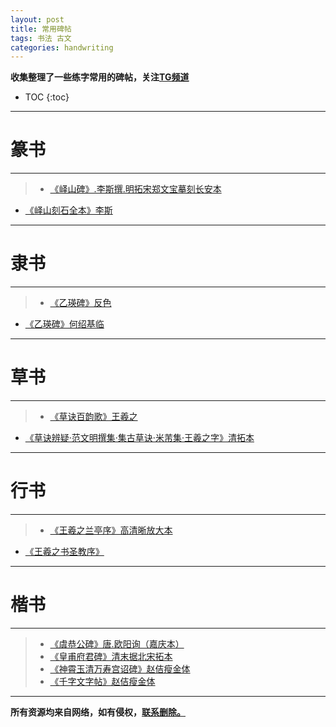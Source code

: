 ```yaml
---
layout: post
title: 常用碑帖
tags: 书法 古文
categories: handwriting
---
```


**收集整理了一些练字常用的碑帖，关注[TG频道](https://t.me/lianzipindao)**   

* TOC
{:toc}
---

#   篆书
---
>  * [《峄山碑》.李斯撰.明拓宋郑文宝摹刻长安本](https://github.com/ydzydzydz/handwriting/blob/master/zhuanshu/%E5%B3%84%E5%B1%B1%E7%A2%91.%E6%9D%8E%E6%96%AF%E6%92%B0.%E6%98%8E%E6%8B%93%E5%AE%8B%E9%83%91%E6%96%87%E5%AE%9D%E6%91%B9%E5%88%BB%E9%95%BF%E5%AE%89%E6%9C%AC.pdf)
  * [《峄山刻石全本》李斯](https://github.com/ydzydzydz/handwriting/blob/master/zhuanshu/%E6%9D%8E%E6%96%AF%E5%B3%84%E5%B1%B1%E5%88%BB%E7%9F%B3%E5%85%A8%E6%9C%AC.pdf)

---

#  隶书
---
>  * [《乙瑛碑》反色](https://github.com/ydzydzydz/handwriting/blob/master/lishu/%E4%B9%99%E7%91%9B%E7%A2%91%E5%8F%8D%E8%89%B2.pdf)
  * [《乙瑛碑》何绍基临](https://github.com/ydzydzydz/handwriting/blob/master/lishu/%E4%BD%95%E7%BB%8D%E5%9F%BA%E4%B8%B4%E3%80%8A%E4%B9%99%E7%91%9B%E7%A2%91%E3%80%8B.pdf)



---

# 草书
---
>  * [《草诀百韵歌》王羲之](https://github.com/ydzydzydz/handwriting/blob/master/caoshu/%E7%8E%8B%E7%BE%B2%E4%B9%8B%E4%B9%A6%E8%8D%89%E8%AF%80%E7%99%BE%E9%9F%B5%E6%AD%8C.pdf)
  * [《草诀辨疑·范文明撰集·集古草诀·米芾集·王羲之字》清拓本](https://github.com/ydzydzydz/handwriting/blob/master/caoshu/%E8%8D%89%E8%AF%80%E8%BE%A8%E7%96%91.%E8%8C%83%E6%96%87%E6%98%8E%E6%92%B0%E9%9B%86.%E9%9B%86%E5%8F%A4%E8%8D%89%E8%AF%80.%E7%B1%B3%E8%8A%BE%E9%9B%86.%E7%8E%8B%E7%BE%B2%E4%B9%8B%E5%AD%97.%E6%B8%85%E6%8B%93%E6%9C%AC.pdf)

---

#  行书
---
>  * [《王羲之兰亭序》高清晰放大本](https://github.com/ydzydzydz/handwriting/blob/master/xingshu/%E3%80%8A%E7%8E%8B%E7%BE%B2%E4%B9%8B%E5%85%B0%E4%BA%AD%E5%BA%8F%E3%80%8B%E9%AB%98%E6%B8%85%E6%99%B0%E6%94%BE%E5%A4%A7%E6%9C%AC.pdf)
  * [《王羲之书圣教序》](https://github.com/ydzydzydz/handwriting/blob/master/xingshu/%E7%8E%8B%E7%BE%B2%E4%B9%8B%E4%B9%A6%E5%9C%A3%E6%95%99%E5%BA%8F%20%EF%BC%88%E6%97%A0%E7%BC%BA%E5%AD%97%E6%94%BE%E5%A4%A7%E6%9C%AC%EF%BC%89.pdf)

---

#  楷书  
---
>  * [《虞恭公碑》唐.欧阳询（嘉庆本）](https://github.com/ydzydzydz/handwriting/blob/master/kaishu/%E5%94%90-%E6%AC%A7%E9%98%B3%E8%AF%A2%20%E8%99%9E%E6%81%AD%E5%85%AC%E7%A2%91%EF%BC%88%E5%98%89%E5%BA%86%E6%9C%AC%EF%BC%89.pdf)
>  * [《皇甫府君碑》清末据北宋拓本](https://github.com/ydzydzydz/handwriting/blob/master/kaishu/%E7%9A%87%E7%94%AB%E5%BA%9C%E5%90%9B%E7%A2%91%20%E6%B8%85%E6%9C%AB%E6%8D%AE%E5%8C%97%E5%AE%8B%E6%8B%93%E6%9C%AC%E7%BC%A9%E5%B0%8F%E7%BF%BB%E5%88%BB%E4%B9%8B%E7%9F%B3%E6%8B%93%E5%8D%B0%2C%20%E5%AD%97%E8%BF%B9%E5%AE%8C%E5%A5%BD%E6%97%A0%E6%8D%9F.pdf)
>  * [《神霄玉清万寿宫诏碑》赵佶瘦金体](https://github.com/ydzydzydz/handwriting/blob/master/kaishu/%E8%B5%B5%E4%BD%B6%E7%98%A6%E9%87%91%E4%BD%93%E3%80%8A%E7%A5%9E%E9%9C%84%E7%8E%89%E6%B8%85%E4%B8%87%E5%AF%BF%E5%AE%AB%E8%AF%8F%E7%A2%91%E3%80%8B.pdf)
>  * [《千字文字帖》赵佶瘦金体](https://github.com/ydzydzydz/handwriting/blob/master/kaishu/%E8%B5%B5%E4%BD%B6%E7%98%A6%E9%87%91%E4%BD%93%E5%8D%83%E5%AD%97%E6%96%87%E5%AD%97%E5%B8%96.pdf)

---

**所有资源均来自网络，如有侵权，[联系删除。](https://t.me/YDZ123456)**
